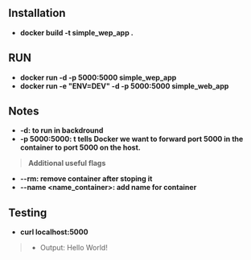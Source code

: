 ## Installation

* **docker build -t simple_wep_app .**

## RUN

* **docker run -d -p 5000:5000 simple_wep_app**
* **docker run -e "ENV=DEV" -d -p 5000:5000 simple_web_app**

## Notes

* **-d: to run in backdround**
* **-p 5000:5000: t tells Docker we want to forward port 5000 in the container to port 5000 on the host.**

> **Additional useful flags**
* **--rm: remove container after stoping it**
* **--name <name_container>: add name for container**

## Testing

* **curl localhost:5000**
> * Output: Hello World!
